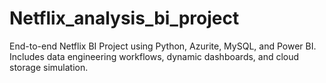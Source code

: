 # Netflix_analysis_bi_project
End-to-end Netflix BI Project using Python, Azurite, MySQL, and Power BI. Includes data engineering workflows, dynamic dashboards, and cloud storage simulation.
